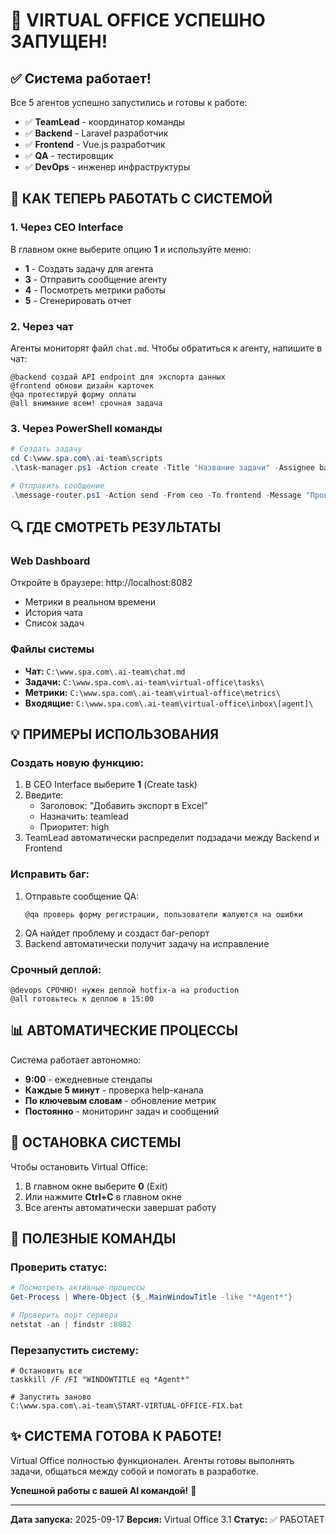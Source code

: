 # 🎉 VIRTUAL OFFICE УСПЕШНО ЗАПУЩЕН!

## ✅ Система работает!

Все 5 агентов успешно запустились и готовы к работе:
- ✅ **TeamLead** - координатор команды
- ✅ **Backend** - Laravel разработчик
- ✅ **Frontend** - Vue.js разработчик
- ✅ **QA** - тестировщик
- ✅ **DevOps** - инженер инфраструктуры

## 📝 КАК ТЕПЕРЬ РАБОТАТЬ С СИСТЕМОЙ

### 1. Через CEO Interface
В главном окне выберите опцию **1** и используйте меню:
- **1** - Создать задачу для агента
- **3** - Отправить сообщение агенту
- **4** - Посмотреть метрики работы
- **5** - Сгенерировать отчет

### 2. Через чат
Агенты мониторят файл `chat.md`. Чтобы обратиться к агенту, напишите в чат:
```
@backend создай API endpoint для экспорта данных
@frontend обнови дизайн карточек
@qa протестируй форму оплаты
@all внимание всем! срочная задача
```

### 3. Через PowerShell команды
```powershell
# Создать задачу
cd C:\www.spa.com\.ai-team\scripts
.\task-manager.ps1 -Action create -Title "Название задачи" -Assignee backend

# Отправить сообщение
.\message-router.ps1 -Action send -From ceo -To frontend -Message "Проверь новый дизайн"
```

## 🔍 ГДЕ СМОТРЕТЬ РЕЗУЛЬТАТЫ

### Web Dashboard
Откройте в браузере: http://localhost:8082
- Метрики в реальном времени
- История чата
- Список задач

### Файлы системы
- **Чат:** `C:\www.spa.com\.ai-team\chat.md`
- **Задачи:** `C:\www.spa.com\.ai-team\virtual-office\tasks\`
- **Метрики:** `C:\www.spa.com\.ai-team\virtual-office\metrics\`
- **Входящие:** `C:\www.spa.com\.ai-team\virtual-office\inbox\[agent]\`

## 💡 ПРИМЕРЫ ИСПОЛЬЗОВАНИЯ

### Создать новую функцию:
1. В CEO Interface выберите **1** (Create task)
2. Введите:
   - Заголовок: "Добавить экспорт в Excel"
   - Назначить: teamlead
   - Приоритет: high
3. TeamLead автоматически распределит подзадачи между Backend и Frontend

### Исправить баг:
1. Отправьте сообщение QA:
   ```
   @qa проверь форму регистрации, пользователи жалуются на ошибки
   ```
2. QA найдет проблему и создаст баг-репорт
3. Backend автоматически получит задачу на исправление

### Срочный деплой:
```
@devops СРОЧНО! нужен деплой hotfix-a на production
@all готовьтесь к деплою в 15:00
```

## 📊 АВТОМАТИЧЕСКИЕ ПРОЦЕССЫ

Система работает автономно:
- **9:00** - ежедневные стендапы
- **Каждые 5 минут** - проверка help-канала
- **По ключевым словам** - обновление метрик
- **Постоянно** - мониторинг задач и сообщений

## 🛑 ОСТАНОВКА СИСТЕМЫ

Чтобы остановить Virtual Office:
1. В главном окне выберите **0** (Exit)
2. Или нажмите **Ctrl+C** в главном окне
3. Все агенты автоматически завершат работу

## 🎯 ПОЛЕЗНЫЕ КОМАНДЫ

### Проверить статус:
```powershell
# Посмотреть активные процессы
Get-Process | Where-Object {$_.MainWindowTitle -like "*Agent*"}

# Проверить порт сервера
netstat -an | findstr :8082
```

### Перезапустить систему:
```batch
# Остановить все
taskkill /F /FI "WINDOWTITLE eq *Agent*"

# Запустить заново
C:\www.spa.com\.ai-team\START-VIRTUAL-OFFICE-FIX.bat
```

## ✨ СИСТЕМА ГОТОВА К РАБОТЕ!

Virtual Office полностью функционален. Агенты готовы выполнять задачи, общаться между собой и помогать в разработке.

**Успешной работы с вашей AI командой!** 🚀

---

**Дата запуска:** 2025-09-17
**Версия:** Virtual Office 3.1
**Статус:** ✅ РАБОТАЕТ
